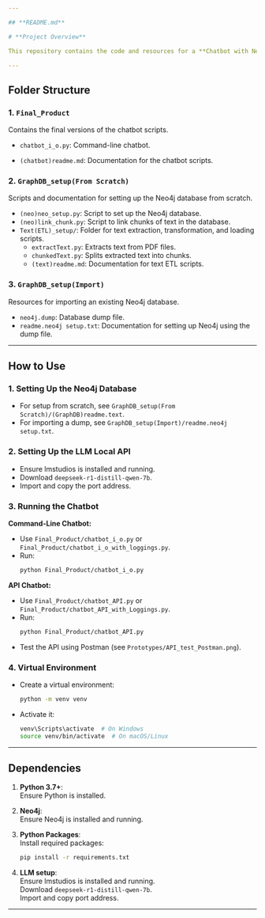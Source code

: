 ```yaml
---

## **README.md**

# **Project Overview**

This repository contains the code and resources for a **Chatbot with Neo4j and DeepSeek R1 API**. The project is organized into several folders and files, each serving a specific purpose. Below is a detailed overview of the project structure.

---
```


## **Folder Structure**

### **1. `Final_Product`**
Contains the final versions of the chatbot scripts.

- `chatbot_i_o.py`: Command-line chatbot.

- `(chatbot)readme.md`: Documentation for the chatbot scripts.

### **2. `GraphDB_setup(From Scratch)`**
Scripts and documentation for setting up the Neo4j database from scratch.

- `(neo)neo_setup.py`: Script to set up the Neo4j database.
- `(neo)link_chunk.py`: Script to link chunks of text in the database.
- `Text(ETL)_setup/`: Folder for text extraction, transformation, and loading scripts.
  - `extractText.py`: Extracts text from PDF files.
  - `chunkedText.py`: Splits extracted text into chunks.
  - `(text)readme.md`: Documentation for text ETL scripts.

### **3. `GraphDB_setup(Import)`**
Resources for importing an existing Neo4j database.

- `neo4j.dump`: Database dump file.
- `readme.neo4j setup.txt`: Documentation for setting up Neo4j using the dump file.

---

## **How to Use**

### **1. Setting Up the Neo4j Database**
- For setup from scratch, see `GraphDB_setup(From Scratch)/(GraphDB)readme.text`.
- For importing a dump, see `GraphDB_setup(Import)/readme.neo4j setup.txt`.

### **2. Setting Up the LLM Local API**
- Ensure lmstudios is installed and running.
- Download `deepseek-r1-distill-qwen-7b`.
- Import and copy the port address.

### **3. Running the Chatbot**

**Command-Line Chatbot:**
- Use `Final_Product/chatbot_i_o.py` or `Final_Product/chatbot_i_o_with_loggings.py`.
- Run:
  ```bash
  python Final_Product/chatbot_i_o.py
  ```

**API Chatbot:**
- Use `Final_Product/chatbot_API.py` or `Final_Product/chatbot_API_with_Loggings.py`.
- Run:
  ```bash
  python Final_Product/chatbot_API.py
  ```
- Test the API using Postman (see `Prototypes/API_test_Postman.png`).

### **4. Virtual Environment**
- Create a virtual environment:
  ```bash
  python -m venv venv
  ```
- Activate it:
  ```bash
  venv\Scripts\activate  # On Windows
  source venv/bin/activate  # On macOS/Linux
  ```

---

## **Dependencies**
1. **Python 3.7+**:  
   Ensure Python is installed.

2. **Neo4j**:  
   Ensure Neo4j is installed and running.

3. **Python Packages**:  
   Install required packages:
   ```bash
   pip install -r requirements.txt
   ```

4. **LLM setup**:  
   Ensure lmstudios is installed and running.  
   Download `deepseek-r1-distill-qwen-7b`.  
   Import and copy port address.

---

